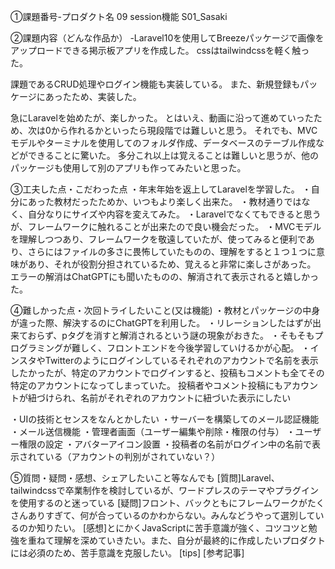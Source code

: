 ①課題番号-プロダクト名
09 session機能 S01_Sasaki

②課題内容（どんな作品か）
-Laravel10を使用してBreezeパッケージで画像をアップロードできる掲示板アプリを作成した。
cssはtailwindcssを軽く触った。

課題であるCRUD処理やログイン機能も実装している。
また、新規登録もパッケージにあったため、実装した。

急にLaravelを始めたが、楽しかった。
とはいえ、動画に沿って進めていったため、次は0から作れるかといったら現段階では難しいと思う。
それでも、MVCモデルやターミナルを使用してのフォルダ作成、データベースのテーブル作成などができることに驚いた。
多分これ以上は覚えることは難しいと思うが、他のパッケージも使用して別のアプリも作ってみたいと思った。


③工夫した点・こだわった点
・年末年始を返上してLaravelを学習した。
・自分にあった教材だったためか、いつもより楽しく出来た。
・教材通りではなく、自分なりにサイズや内容を変えてみた。
・Laravelでなくてもできると思うが、フレームワークに触れることが出来たので良い機会だった。
・MVCモデルを理解しつつあり、フレームワークを敬遠していたが、使ってみると便利であり、さらにはファイルの多さに畏怖していたものの、理解をすると１つ１つに意味があり、それが役割分担されているため、覚えると非常に楽しさがあった。
エラーの解消はChatGPTにも聞いたものの、解消されて表示されると嬉しかった。


④難しかった点・次回トライしたいこと(又は機能)
・教材とパッケージの中身が違った際、解決するのにChatGPTを利用した。
・リレーションしたはずが出来ておらず、pタグを消すと解消されるという謎の現象がおきた。
・そもそもプログラミングが難しく、フロントエンドを今後学習していけるかが心配。
・インスタやTwitterのようにログインしているそれぞれのアカウントで名前を表示したかったが、特定のアカウントでログインすると、投稿もコメントも全てその特定のアカウントになってしまっていた。
投稿者やコメント投稿にもアカウントが紐づけられ、名前がそれぞれのアカウントに紐づいた表示にしたい

・UIの技術とセンスをなんとかしたい
・サーバーを構築してのメール認証機能
・メール送信機能
・管理者画面（ユーザー編集や削除・権限の付与）
・ユーザー権限の設定
・アバターアイコン設置
・投稿者の名前がログイン中の名前で表示されている（アカウントの判別がされていない？）



⑤質問・疑問・感想、シェアしたいこと等なんでも
[質問]Laravel、tailwindcssで卒業制作を検討しているが、ワードプレスのテーマやプラグインを使用するのと迷っている
[疑問]フロント、バックともにフレームワークがたくさんありすぎて、何が合っているのかわからない。みんなどうやって選別しているのか知りたい。
[感想]とにかくJavaScriptに苦手意識が強く、コツコツと勉強を重ねて理解を深めていきたい。また、自分が最終的に作成したいプロダクトには必須のため、苦手意識を克服したい。
[tips]
[参考記事]
